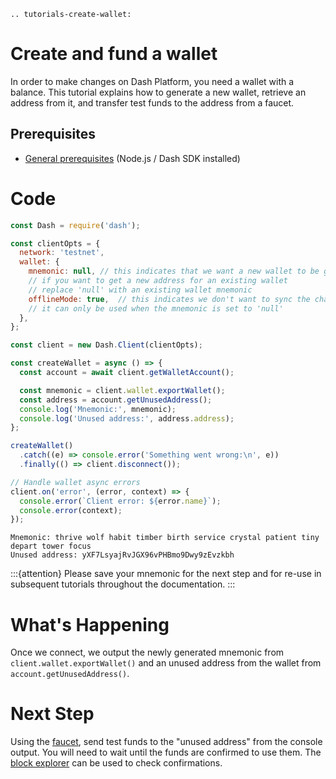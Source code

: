 ```{eval-rst}
.. tutorials-create-wallet:
```


# Create and fund a wallet

In order to make changes on Dash Platform, you need a wallet with a balance. This tutorial explains how to generate a new wallet, retrieve an address from it, and transfer test funds to the address from a faucet.

## Prerequisites

- [General prerequisites](../tutorials/introduction.md#prerequisites) (Node.js / Dash SDK installed)

# Code

```javascript
const Dash = require('dash');

const clientOpts = {
  network: 'testnet',
  wallet: {
    mnemonic: null, // this indicates that we want a new wallet to be generated
    // if you want to get a new address for an existing wallet
    // replace 'null' with an existing wallet mnemonic
    offlineMode: true,  // this indicates we don't want to sync the chain
    // it can only be used when the mnemonic is set to 'null'
  },
};

const client = new Dash.Client(clientOpts);

const createWallet = async () => {
  const account = await client.getWalletAccount();

  const mnemonic = client.wallet.exportWallet();
  const address = account.getUnusedAddress();
  console.log('Mnemonic:', mnemonic);
  console.log('Unused address:', address.address);
};

createWallet()
  .catch((e) => console.error('Something went wrong:\n', e))
  .finally(() => client.disconnect());

// Handle wallet async errors
client.on('error', (error, context) => {
  console.error(`Client error: ${error.name}`);
  console.error(context);
});
```

```text
Mnemonic: thrive wolf habit timber birth service crystal patient tiny depart tower focus
Unused address: yXF7LsyajRvJGX96vPHBmo9Dwy9zEvzkbh
```

:::{attention}
Please save your mnemonic for the next step and for re-use in subsequent tutorials throughout the documentation.
:::

# What's Happening

Once we connect, we output the newly generated mnemonic from `client.wallet.exportWallet()` and an unused address from the wallet from `account.getUnusedAddress()`.

# Next Step

Using the [faucet](https://testnet-faucet.dash.org/), send test funds to the "unused address" from the console output. You will need to wait until the funds are confirmed to use them. The [block explorer](https://insight.testnet.networks.dash.org/insight/) can be used to check confirmations.
